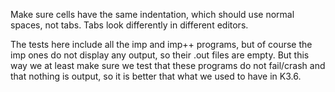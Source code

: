 <!-- Copyright (c) 2010-2016 K Team. All Rights Reserved. -->

Make sure cells have the same indentation, which should use normal
spaces, not tabs.  Tabs look differently in different editors.

The tests here include all the imp and imp++ programs, but of course
the imp ones do not display any output, so their .out files are empty.
But this way we at least make sure we test that these programs
do not fail/crash and that nothing is output, so it is better that what
we used to have in K3.6.
